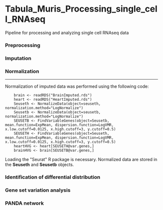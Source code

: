 # Tabula_Muris_Processing_single_cell_RNAseq
Pipeline for processing and analyzing single cell RNAseq data
### Preprocessing

### Imputation

### Normalization
---
Normalization of imputed data was performed using the following code:

		brain <- readRDS("BrainImputed.rds")
		heart <- readRDS("HeartImputed.rds")
		Seuseth <- NormalizeData(object=seuseth, normalization.method="LogNormalize")
		Seusetb <- NormalizeData(object=seusetb, normalization.method="LogNormalize")
		SEUSETB <- FindVariableGenes(object=Seusetb, mean.function=ExpMean, dispersion.function=LogVMR, x.low.cutoff=0.0125, x.high.cutoff=3, y.cutoff=0.5)
		SEUSETH <- FindVariableGenes(object=Seuseth, mean.function=ExpMean, dispersion.function=LogVMR, x.low.cutoff=0.0125, x.high.cutoff=3, y.cutoff=0.5)
		heartHVG <- heart[SEUSETH@var.genes,]
		brainHVG <- brain[SEUSETB@var.genes,]

Loading the "Seurat" R package is necessary. Normalized data are stored in the **Seuseth** and **Seusetb** objects.

### Identification of differential distribution

### Gene set variation analysis

### PANDA network
